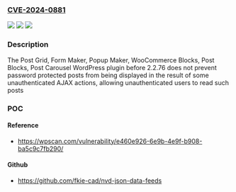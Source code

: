 ### [CVE-2024-0881](https://cve.mitre.org/cgi-bin/cvename.cgi?name=CVE-2024-0881)
![](https://img.shields.io/static/v1?label=Product&message=Post%20Grid%2C%20Form%20Maker%2C%20Popup%20Maker%2C%20WooCommerce%20Blocks%2C%20Post%20Blocks%2C%20Post%20Carousel%20&color=blue)
![](https://img.shields.io/static/v1?label=Version&message=0%3C%202.2.76%20&color=brighgreen)
![](https://img.shields.io/static/v1?label=Vulnerability&message=CWE-284%20Improper%20Access%20Control&color=brighgreen)

### Description

The Post Grid, Form Maker, Popup Maker, WooCommerce Blocks, Post Blocks, Post Carousel  WordPress plugin before 2.2.76 does not prevent password protected posts from being displayed in the result of some unauthenticated AJAX actions, allowing unauthenticated users to read such posts

### POC

#### Reference
- https://wpscan.com/vulnerability/e460e926-6e9b-4e9f-b908-ba5c9c7fb290/

#### Github
- https://github.com/fkie-cad/nvd-json-data-feeds

